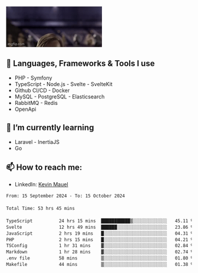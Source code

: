 ![Hello there!](banner.gif)

## 🤖 Languages, Frameworks & Tools I use
- PHP - Symfony
- TypeScript - Node.js - Svelte - SvelteKit
- Github CI/CD - Docker
- MySQL - PostgreSQL - Elasticsearch
- RabbitMQ - Redis
- OpenApi 

## 🌱 I’m currently learning
- Laravel - InertiaJS
- Go

## 📫 How to reach me:
- LinkedIn: [Kevin Mauel](https://www.linkedin.com/in/kevin-mauel/)

<!--START_SECTION:waka-->

```txt
From: 15 September 2024 - To: 15 October 2024

Total Time: 53 hrs 45 mins

TypeScript          24 hrs 15 mins  ███████████▒░░░░░░░░░░░░░   45.11 %
Svelte              12 hrs 49 mins  ██████░░░░░░░░░░░░░░░░░░░   23.86 %
JavaScript          2 hrs 19 mins   █░░░░░░░░░░░░░░░░░░░░░░░░   04.31 %
PHP                 2 hrs 15 mins   █░░░░░░░░░░░░░░░░░░░░░░░░   04.21 %
TSConfig            1 hr 31 mins    ▓░░░░░░░░░░░░░░░░░░░░░░░░   02.84 %
Markdown            1 hr 28 mins    ▓░░░░░░░░░░░░░░░░░░░░░░░░   02.74 %
.env file           58 mins         ▒░░░░░░░░░░░░░░░░░░░░░░░░   01.80 %
Makefile            44 mins         ▒░░░░░░░░░░░░░░░░░░░░░░░░   01.38 %
```

<!--END_SECTION:waka-->
